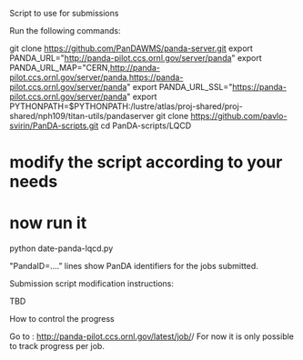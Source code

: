 Script to use for submissions

Run the following commands:

git clone https://github.com/PanDAWMS/panda-server.git
export PANDA_URL="http://panda-pilot.ccs.ornl.gov/server/panda"
export PANDA_URL_MAP="CERN,http://panda-pilot.ccs.ornl.gov/server/panda,https://panda-pilot.ccs.ornl.gov/server/panda"
export PANDA_URL_SSL="https://panda-pilot.ccs.ornl.gov/server/panda"
export PYTHONPATH=$PYTHONPATH:/lustre/atlas/proj-shared/proj-shared/nph109/titan-utils/pandaserver
git clone https://github.com/pavlo-svirin/PanDA-scripts.git
cd PanDA-scripts/LQCD

# modify the script according to your needs

# now run it
python date-panda-lqcd.py

"PandaID=….” lines show PanDA identifiers for the jobs submitted.


Submission script modification instructions:

TBD

How to control the progress

Go to : http://panda-pilot.ccs.ornl.gov/latest/job/<PanDA id of the job>/
For now it is only possible to track progress per job.

